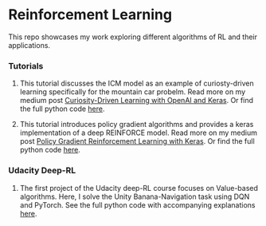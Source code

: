# Reinforcement Learning
This repo showcases my work exploring different algorithms of RL and their applications. 


### Tutorials
1. This tutorial discusses the ICM model as an example of curiosty-driven learning specifically for the mountain car probelm. Read more on my medium post [Curiosity-Driven Learning with OpenAI and Keras](https://medium.com/@gili.karni/curiosity-driven-learning-with-openai-and-keras-66f2c7f091fa?source=friends_link&sk=4ad141db7b3c20d2ebfdbd9c6b14bb35). Or find the full python code [here](https://github.com/karnigili/ReinforcementLearning/blob/master/ICM.ipynb).

2. This tutorial introduces policy gradient algorithms and provides a keras implementation of a deep REINFORCE model. Read more on my medium post [Policy Gradient Reinforcement Learning with Keras](https://medium.com/swlh/policy-gradient-reinforcement-learning-with-keras-57ca6ed32555?source=friends_link&sk=453cf920e6c8fe256a91360d728d7ebd). Or find the full python code [here](https://github.com/karnigili/ReinforcementLearning/blob/master/REINFORCE.ipynb). 


### Udacity Deep-RL
1. The first project of the Udacity deep-RL course focuses on Value-based algorithms. Here, I solve the Unity Banana-Navigation task using DQN and PyTorch. See the full python code with accompanying explanations [here](https://github.com/karnigili/ReinforcementLearning/tree/master/Udacity-Deep-RL/DQN). 
